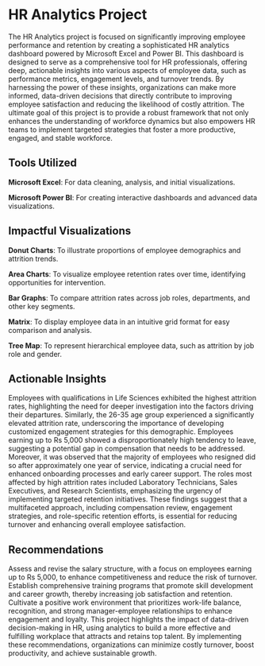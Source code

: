 # HR Analytics Project

The HR Analytics project is focused on significantly improving employee performance and retention by creating a sophisticated HR analytics dashboard powered by Microsoft Excel and Power BI. This dashboard is designed to serve as a comprehensive tool for HR professionals, offering deep, actionable insights into various aspects of employee data, such as performance metrics, engagement levels, and turnover trends. By harnessing the power of these insights, organizations can make more informed, data-driven decisions that directly contribute to improving employee satisfaction and reducing the likelihood of costly attrition. The ultimate goal of this project is to provide a robust framework that not only enhances the understanding of workforce dynamics but also empowers HR teams to implement targeted strategies that foster a more productive, engaged, and stable workforce.

## Tools Utilized

__Microsoft Excel__: For data cleaning, analysis, and initial visualizations.

__Microsoft Power BI__: For creating interactive dashboards and advanced data visualizations.

## Impactful Visualizations

__Donut Charts__: To illustrate proportions of employee demographics and attrition trends.

__Area Charts__: To visualize employee retention rates over time, identifying opportunities for intervention.

__Bar Graphs__: To compare attrition rates across job roles, departments, and other key segments.

__Matrix__: To display employee data in an intuitive grid format for easy comparison and analysis.

__Tree Map__: To represent hierarchical employee data, such as attrition by job role and gender.


## Actionable Insights

Employees with qualifications in Life Sciences exhibited the highest attrition rates, highlighting the need for deeper investigation into the factors driving their departures. Similarly, the 26-35 age group experienced a significantly elevated attrition rate, underscoring the importance of developing customized engagement strategies for this demographic. Employees earning up to Rs 5,000 showed a disproportionately high tendency to leave, suggesting a potential gap in compensation that needs to be addressed. 
Moreover, it was observed that the majority of employees who resigned did so after approximately one year of service, indicating a crucial need for enhanced onboarding processes and early career support. The roles most affected by high attrition rates included Laboratory Technicians, Sales Executives, and Research Scientists, emphasizing the urgency of implementing targeted retention initiatives. These findings suggest that a multifaceted approach, including compensation review, engagement strategies, and role-specific retention efforts, is essential for reducing turnover and enhancing overall employee satisfaction.

## Recommendations

Assess and revise the salary structure, with a focus on employees earning up to Rs 5,000, to enhance competitiveness and reduce the risk of turnover. Establish comprehensive training programs that promote skill development and career growth, thereby increasing job satisfaction and retention. Cultivate a positive work environment that prioritizes work-life balance, recognition, and strong manager-employee relationships to enhance engagement and loyalty. This project highlights the impact of data-driven decision-making in HR, using analytics to build a more effective and fulfilling workplace that attracts and retains top talent. By implementing these recommendations, organizations can minimize costly turnover, boost productivity, and achieve sustainable growth.

